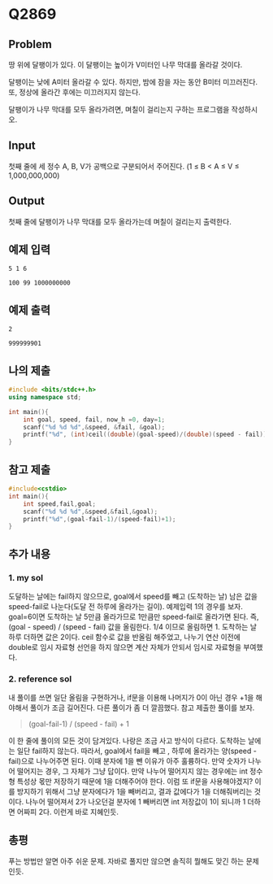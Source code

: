 # Q2869

## Problem
땅 위에 달팽이가 있다. 이 달팽이는 높이가 V미터인 나무 막대를 올라갈 것이다.

달팽이는 낮에 A미터 올라갈 수 있다. 하지만, 밤에 잠을 자는 동안 B미터 미끄러진다. 또, 정상에 올라간 후에는 미끄러지지 않는다.

달팽이가 나무 막대를 모두 올라가려면, 며칠이 걸리는지 구하는 프로그램을 작성하시오.

## Input
첫째 줄에 세 정수 A, B, V가 공백으로 구분되어서 주어진다. (1 ≤ B < A ≤ V ≤ 1,000,000,000)

## Output
첫째 줄에 달팽이가 나무 막대를 모두 올라가는데 며칠이 걸리는지 출력한다.

## 예제 입력
```
5 1 6
```
```
100 99 1000000000
```

## 예제 출력
```
2
```
```
999999901
```

## 나의 제출
```cpp
#include <bits/stdc++.h>
using namespace std;

int main(){
    int goal, speed, fail, now_h =0, day=1;
    scanf("%d %d %d",&speed, &fail, &goal);
    printf("%d", (int)ceil((double)(goal-speed)/(double)(speed - fail))+1);
}
```

## 참고 제출
```cpp
#include<cstdio>
int main(){
	int speed,fail,goal;
	scanf("%d %d %d",&speed,&fail,&goal);
	printf("%d",(goal-fail-1)/(speed-fail)+1);
}
```

## 추가 내용
### 1. my sol
도달하는 날에는 fail하지 않으므로, goal에서 speed를 빼고 (도착하는 날) 남은 값을 speed-fail로 나눈다(도달 전 하루에 올라가는 길이). 예제입력 1의 경우를 보자. goal=6이면 도착하는 날 5만큼 올라가므로 1만큼만 speed-fail로 올라가면 된다. 즉, (goal - speed) / (speed - fail) 값을 올림한다. 1/4 이므로 올림하면 1. 도착하는 날 하루 더하면 값은 2이다. ceil 함수로 값을 반올림 해주었고, 나누기 연산 이전에 double로 임시 자료형 선언을 하지 않으면 계산 자체가 안되서 임시로 자료형을 부여했다. 

### 2. reference sol
내 풀이를 쓰면 일단 올림을 구현하거나, if문을 이용해 나머지가 0이 아닌 경우 +1을 해야해서 풀이가 조금 길어진다. 다른 풀이가 좀 더 깔끔했다. 참고 제출한 풀이를 보자.  
> (goal-fail-1) / (speed - fail) + 1  

이 한 줄에 풀이의 모든 것이 담겨있다. 나랑은 조금 사고 방식이 다르다. 도착하는 날에는 일단 fail하지 않는다. 따라서, goal에서 fail을 빼고 , 하루에 올라가는 양(speed - fail)으로 나누어주면 된다. 이때 분자에 1을 뺀 이유가 아주 훌륭하다. 만약 숫자가 나누어 떨어지는 경우, 그 자체가 그냥 답이다. 만약 나누어 떨어지지 않는 경우에는 int 정수형 특성상 몫만 저장하기 때문에 1을 더해주어야 한다. 이럼 또 if문을 사용해야겠지? 이를 방지하기 위해서 그냥 분자에다가 1을 빼버리고, 결과 값에다가 1을 더해줘버리는 것이다. 나누어 떨어져서 2가 나오던걸 분자에 1 빼버리면 int 저장값이 1이 되니까 1 더하면 어짜피 2다. 이런게 바로 지혜인듯.

## 총평
푸는 방법만 알면 아주 쉬운 문제. 자바로 풀지만 않으면 솔직히 뭘해도 맞긴 하는 문제인듯.

